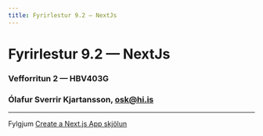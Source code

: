 ```yaml
---
title: Fyrirlestur 9.2 — NextJs
---
```


# Fyrirlestur 9.2 — NextJs

### Vefforritun 2 — HBV403G

### Ólafur Sverrir Kjartansson, [osk@hi.is](mailto:osk@hi.is)

---

Fylgjum [Create a Next.js App skjölun](https://nextjs.org/learn/basics/create-nextjs-app)
